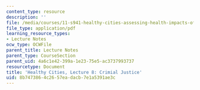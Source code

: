 ```yaml
---
content_type: resource
description: ''
file: /media/courses/11-s941-healthy-cities-assessing-health-impacts-of-policies-and-plans-spring-2016/8b7473864c2657eadacb7e1a5391ae3c_MIT11_S941S16_Lec8.pdf
file_type: application/pdf
learning_resource_types:
- Lecture Notes
ocw_type: OCWFile
parent_title: Lecture Notes
parent_type: CourseSection
parent_uid: 4a6c1e42-399a-1e23-75e5-ac3737993737
resourcetype: Document
title: 'Healthy Cities, Lecture 8: Crimial Justice'
uid: 8b747386-4c26-57ea-dacb-7e1a5391ae3c
---
```

